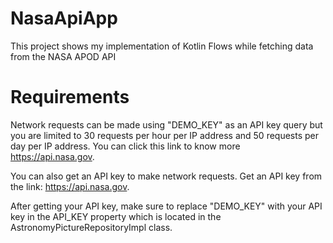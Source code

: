 # NasaApiApp
This project shows my implementation of Kotlin Flows while fetching data from the NASA APOD API

# Requirements
Network requests can be made using "DEMO_KEY" as an API key query but you are limited to 30 requests per hour per IP address and 50 requests per day per IP address. You can click this link to know more https://api.nasa.gov.

You can also get an API key to make network requests. Get an API key from the link: https://api.nasa.gov.

After getting your API key, make sure to replace "DEMO_KEY" with your API key in the API_KEY property which is located in the AstronomyPictureRepositoryImpl class.
